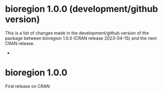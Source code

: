 # bioregion 1.0.0 (development/github version)

This is a list of changes made in the development/github version of the package
between bioregion 1.0.0 (CRAN release 2023-04-15) and the next CRAN release.

* 

# bioregion 1.0.0 

First release on CRAN

